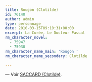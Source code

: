 ```yaml
---
title: Rougon (Clotilde)
id: 76140
author: admin
type: personnage
date: 2010-03-15T09:10:31+00:00
excerpt: La Curée, Le Docteur Pascal
rm_character_novel:
  - 75947
  - 75930
rm_character_name_main: 'Rougon '
rm_character_name_secondary: Clotilde

---
```

— Voir <a href="#/personnage/saccard-clotilde/" target="_self">SACCARD (Clotilde)</a>.